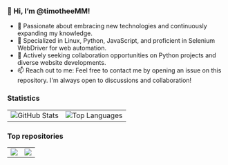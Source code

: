 ### 👋 Hi, I’m @timotheeMM!

* 🌱 Passionate about embracing new technologies and continuously expanding my knowledge.
* 👀 Specialized in Linux, Python, JavaScript, and proficient in Selenium WebDriver for web automation.
* 💞️ Actively seeking collaboration opportunities on Python projects and diverse website developments.
* 📫 Reach out to me: Feel free to contact me by opening an issue on this repository. I'm always open to discussions and collaboration!

### Statistics

<table>
    <tr>
        <td>
            <img src="https://github-readme-stats.vercel.app/api?username=timotheeMM&show_icons=true&include_all_commits=true&theme=buefy&hide_border=true" alt="GitHub Stats">
        </td>
        <td>
            <img src="https://github-readme-stats.vercel.app/api/top-langs/?username=timotheeMM&layout=compact&theme=buefy&hide_border=true" alt="Top Languages">
        </td>
    </tr>
</table>

### Top repositories

<table>
    <tr>
        <td>
            <a href="https://github.com/timotheeMM/gui-youtube-downloader/">
                <img src="https://github-readme-stats.vercel.app/api/pin/?username=timotheeMM&repo=gui-youtube-downloader&theme=buefy&hide_border=true">
            </a>
        </td>
        <td>
            <a href="https://github.com/timotheeMM/snake-game/">
                <img src="https://github-readme-stats.vercel.app/api/pin/?username=timotheeMM&repo=snake-game&theme=buefy&hide_border=true">
            </a>
        </td>
    </tr>
</table>
